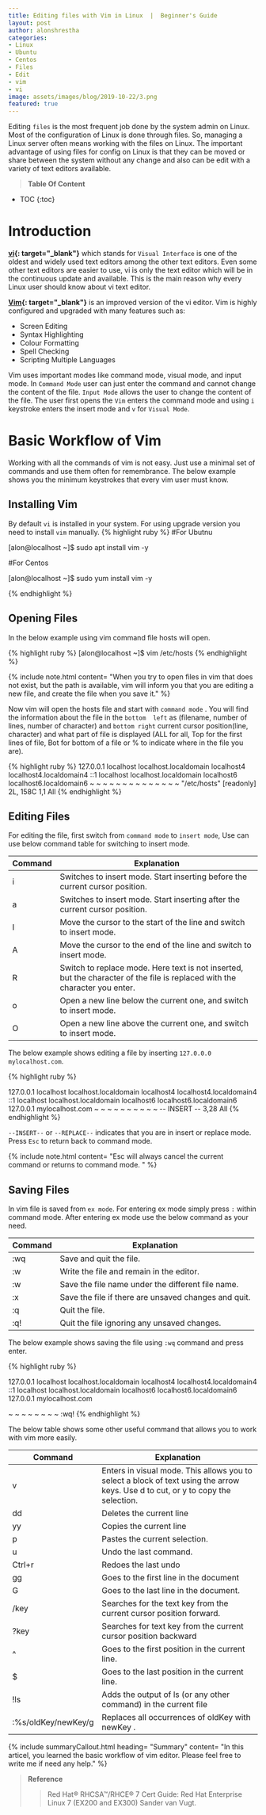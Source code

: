 ```yaml
---
title: Editing files with Vim in Linux  |  Beginner's Guide
layout: post
author: alonshrestha
categories:
- Linux
- Ubuntu
- Centos
- Files
- Edit
- vim
- vi
image: assets/images/blog/2019-10-22/3.png
featured: true
---
```


Editing `files` is the most frequent job done by the system admin on Linux. Most of the configuration of Linux is done through files. So, managing a Linux server often means working with the files on Linux. The important advantage of using files for config on Linux is that they can be moved or share between the system without any change and also can be edit with a variety of text editors available.

> **Table Of Content**

* TOC
{:toc}

# Introduction
**[vi](https://www.vim.org/
){: target="_blank"}**  which stands for `Visual Interface` is one of the oldest and widely used text editors among the other text editors. Even some other text editors are easier to use, vi is only the text editor which will be in the continuous update and available. This is the main reason why every Linux user should know about vi text editor.

**[Vim](https://www.vim.org/
){: target="_blank"}** is an improved version of the vi editor. Vim is highly configured and upgraded with many features such as:
* Screen Editing
* Syntax Highlighting
* Colour Formatting
* Spell Checking
* Scripting Multiple Languages

Vim uses important modes like command mode, visual mode, and input mode. In `Command Mode` user can just enter the command and cannot change the content of the file. `Input Mode` allows the user to change the content of the file. The user first opens the `Vim` enters the command mode and using `i` keystroke enters the insert mode and `v` for `Visual Mode`.

# Basic Workflow of Vim
Working with all the commands of vim is not easy. Just use a minimal set of commands and use them often for remembrance. The below example shows you the minimum keystrokes that every vim user must know.

## Installing Vim
By default `vi` is installed in your system. For using upgrade version you need to install `vim` manually.
{% highlight ruby %}
#For Ubutnu

[alon@localhost ~]$ sudo apt install vim -y

#For Centos

[alon@localhost ~]$ sudo yum install vim -y

{% endhighlight %}

## Opening Files
In the below example using vim command file hosts will open.

{% highlight ruby %}
[alon@localhost ~]$ vim /etc/hosts
{% endhighlight %}

{% include note.html content= "When you try to open files in vim that does not exist, but the path is available, vim will inform you that you are editing a new file, and create the file when you save it." %}

Now vim will open the hosts file and start with `command mode` . You will find the information about the file in the `bottom  left` as (filename, number of lines, number of character) and `bottom right` current cursor position(line, character) and what part of file is displayed (ALL for all, Top for the first lines of file, Bot for bottom of a file or % to indicate where in the file you are).

{% highlight ruby %}
127.0.0.1   localhost localhost.localdomain localhost4 localhost4.localdomain4
::1         localhost localhost.localdomain localhost6 localhost6.localdomain6
~
~
~
~
~
~
~
~
~
~
~
~
~
~
"/etc/hosts" [readonly] 2L, 158C                              1,1           All
{% endhighlight %}

## Editing Files
For editing the file, first switch from `command mode` to `insert mode`, Use can use below command table for switching to insert mode.

|Command  | Explanation  |
|---|---|
| i |  Switches to insert mode. Start inserting before the current cursor position. |
| a |  Switches to insert mode. Start inserting after the current cursor position.  |
| I |    Move the cursor to the start of the line and switch to insert mode.  |
|  A  |  Move the cursor to the end of the line and switch to insert mode.  |
| R  |  Switch to replace mode. Here text is not inserted, but the character of the file is replaced with the character you enter. |
| o | Open a new line below the current one, and switch to insert mode. |
|   O  |  Open a new line above the current one, and switch to insert mode. |


The below example shows editing a file by inserting `127.0.0.0      mylocalhost.com`.

{% highlight ruby %}

127.0.0.1   localhost localhost.localdomain localhost4 localhost4.localdomain4
::1         localhost localhost.localdomain localhost6 localhost6.localdomain6
127.0.0.1   mylocalhost.com
~
~
~
~
~
~
~
~
~
~
-- INSERT --                                                  3,28          All
{% endhighlight %}

`--INSERT--` or `--REPLACE--` indicates that you are in insert or replace mode. Press `Esc` to return back to command mode.

{% include note.html content= "Esc will always cancel the current command or returns to command mode. " %}

## Saving Files
In vim file is saved from `ex mode`. For entering ex mode simply press `:` within command mode. After entering ex mode use the below command as your need.

|Command  | Explanation  |
|---|---|
| :wq |  Save and quit the file. |
| :w |  Write the file and remain in the editor.  |
| :w <filename> |    Save the file name under the different file name.  |
|  :x  |  Save the file if there are unsaved changes and quit.  |
| :q |  Quit the file. |
| :q! |  Quit the file ignoring any unsaved changes. |

The below example shows saving the file using `:wq` command and press enter.

{% highlight ruby %}

127.0.0.1   localhost localhost.localdomain localhost4 localhost4.localdomain4
::1         localhost localhost.localdomain localhost6 localhost6.localdomain6
127.0.0.1   mylocalhost.com

~
~
~
~
~
~
~
~
:wq!
{% endhighlight %}

The below table shows some other useful command that allows you to work with vim more easily.

|Command  | Explanation  |
|---|---|
|   v  |   Enters in visual mode. This allows you to select a block of text using the arrow keys. Use  d  to cut, or  y  to copy the selection. |
|   dd  |  Deletes the current line |
|   yy  |  Copies the current line |
|   p  |  Pastes the current selection.  |
|   u |   Undo the last command. |
| Ctrl+r |    Redoes the last undo |
|  gg  |   Goes to the first line in the document |
| G | Goes to the last line in the document. |
| /key |  Searches for the text key  from the current cursor position forward. |
| ?key |  Searches for  text key  from the current cursor position backward |
| ^ |  Goes to the first position in the current line. |
| $ |  Goes to the last position in the current line. |
| !ls |   Adds the output of  ls  (or any other command) in the current file |
| :%s/oldKey/newKey/g  |  Replaces all occurrences of  oldKey  with  newKey .  |

{% include summaryCallout.html heading= "Summary" content= "In this articel, you learned the basic workflow of vim editor. Please feel free to write me if need any help." %}

> **Reference**
>  > Red Hat® RHCSA™/RHCE® 7 Cert Guide: Red Hat Enterprise Linux 7 (EX200 and EX300) Sander van Vugt.